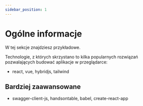 ```yaml
---
sidebar_position: 1
---
```


# Ogólne informacje

W tej sekcje znajdziesz przykładowe.

Technologie, z których skrzystano to kilka popularnych rozwiązań pozwalających budować aplikacje w przeglądarce:

* react, vue, hybridjs, tailwind
## Bardziej zaawansowane

* swagger-client-js, handsontable, babel, create-react-app
